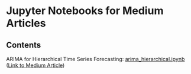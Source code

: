 # Jupyter Notebooks for Medium Articles
## Contents
ARIMA for Hierarchical Time Series Forecasting: [arima_hierarchical.ipynb](arima_hierarchical.ipynb) ([Link to Medium Article](https://medium.com/@eugenetwc1/arima-for-hierarchical-time-series-forecasting-d06e434c6c78))
